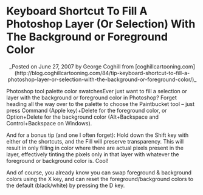 # Keyboard Shortcut To Fill A Photoshop Layer (Or Selection) With The Background or Foreground Color

<center> _Posted on June 27, 2007 by George Coghill from [coghillcartooning.com](http://blog.coghillcartooning.com/84/tip-keyboard-shortcut-to-fill-a-photoshop-layer-or-selection-with-the-background-or-foreground-color/)_ </center>

Photoshop tool palette color swatchesEver just want to fill a selection or layer with the background or foreground color in Photoshop? Forget heading all the way over to the palette to choose the Paintbucket tool – just press Command (Apple key)+Delete for the foreground color, or Option+Delete for the background color (Alt+Backspace and Control+Backspace on Windows).

And for a bonus tip (and one I often forget): Hold down the Shift key with either of the shortcuts, and the Fill will preserve transparency. This will result in only filling in color where there are actual pixels present in the layer, effectively tinting the pixels only in that layer with whatever the foreground or background color is. Cool!

And of course, you already know you can swap foreground & background colors using the X key, and can reset the foreground/background colors to the default (black/white) by pressing the D key.
